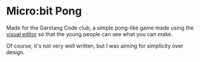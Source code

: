 # Micro:bit Pong

Made for the Garstang Code club, a simple pong-like game made using the [visual editor](https://makecode.microbit.org/#) so that the young people can see what you can make.

Of course, it's not very well written, but I was aiming for simplicity over design.

